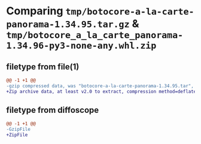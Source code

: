 # Comparing `tmp/botocore-a-la-carte-panorama-1.34.95.tar.gz` & `tmp/botocore_a_la_carte_panorama-1.34.96-py3-none-any.whl.zip`

## filetype from file(1)

```diff
@@ -1 +1 @@
-gzip compressed data, was "botocore-a-la-carte-panorama-1.34.95.tar", last modified: Wed May  1 01:06:27 2024, max compression
+Zip archive data, at least v2.0 to extract, compression method=deflate
```

## filetype from diffoscope

```diff
@@ -1 +1 @@
-GzipFile
+ZipFile
```

